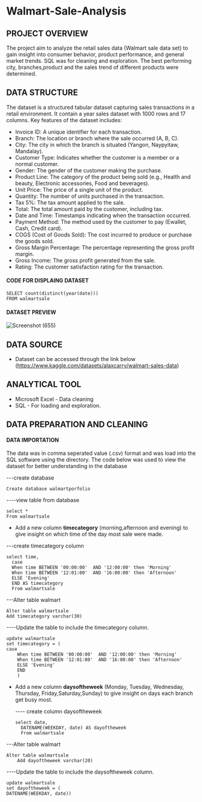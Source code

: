 # Walmart-Sale-Analysis

## PROJECT OVERVIEW
The project aim to analyze the retail sales data (Walmart sale data set) to gain insight into consumer behavior, product performance, and general market trends. SQL was for cleaning and exploration. The best performing city, branches,product and the sales trend of different products were determined. 

## DATA STRUCTURE
The dataset is a  structured tabular dataset capturing sales transactions in a retail environment. It contain a year sales dataset with 1000 rows and 17 columns. Key features of the dataset includes:

- Invoice ID: A unique identifier for each transaction.
- Branch: The location or branch where the sale occurred (A, B, C).
- City: The city in which the branch is situated (Yangon, Naypyitaw, Mandalay).
- Customer Type: Indicates whether the customer is a member or a normal customer.
- Gender: The gender of the customer making the purchase.
- Product Line: The category of the product being sold (e.g., Health and beauty, Electronic accessories, Food and beverages).
- Unit Price: The price of a single unit of the product.
- Quantity: The number of units purchased in the transaction.
- Tax 5%: The tax amount applied to the sale.
- Total: The total amount paid by the customer, including tax.
- Date and Time: Timestamps indicating when the transaction occurred.
- Payment Method: The method used by the customer to pay (Ewallet, Cash, Credit card).
- COGS (Cost of Goods Sold): The cost incurred to produce or purchase the goods sold.
- Gross Margin Percentage: The percentage representing the gross profit margin.
- Gross Income: The gross profit generated from the sale.
- Rating: The customer satisfaction rating for the transaction.


#### CODE FOR DISPLAING DATASET
```
SELECT count(distinct(year(date))) 
FROM walmartsale
```
#### DATASET PREVIEW
![Screenshot (655)](https://github.com/olaiyaaminat/Walmart-Sale-Analysis/assets/150556677/29d41a80-7e13-45e6-925e-dcd09ff84730)


## DATA SOURCE
- Dataset can be accessed through the link below (https://www.kaggle.com/datasets/alaxcarry/walmart-sales-data)
  
## ANALYTICAL TOOL
- Microsoft Excel - Data cleaning
- SQL - For loading and exploration.

## DATA PREPARATION AND CLEANING
#### DATA IMPORTATION

The data was in comma seperated value (.csv) format and was load into the SQL software using the directory. The code below was used to view the dataset for better understanding in the database

---create database
```
Create database walmartporfolio
```
----view table from database
```
select *
From walmartsale
```

- Add a new column **timecategory** (morning,afternoon and evening) to give insight on which time of the day most sale were made.

---create timecategory column
  ```
select time,
	case
	When time BETWEEN '00:00:00'  AND '12:00:00' then 'Morning'
	When time BETWEEN '12:01:00'  AND '16:00:00' then 'Afternoon'
	ELSE 'Evening'
	END AS timecategory
	From walmartsale
  ```
---Alter table walmart
```
Alter table walmartsale
Add timecategory varchar(30)
```
----Update the table to include the timecategory column.

```
update walmartsale
set timecategory = (
case
	When time BETWEEN '00:00:00'  AND '12:00:00' then 'Morning'
	When time BETWEEN '12:01:00'  AND '16:00:00' then 'Afternoon'
	ELSE 'Evening'
	END
	)
```

- Add a new column **daysoftheweek** (Monday, Tuesday, Wednesday, Thursday, Friday,Saturday,Sunday) to give insight on days each branch get busy most.

  ---- create column daysoftheweek
  ```
  select date,
	DATENAME(WEEKDAY, date) AS dayoftheweek
	From walmartsale
  ```

---Alter table walmart
```
Alter table walmartsale
	Add dayoftheweek varchar(20)
```

----Update the table to include the daysoftheweek column.
```
update walmartsale
set dayoftheweek = (
DATENAME(WEEKDAY, date))
```
